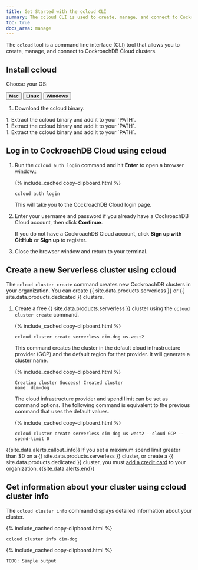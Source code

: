 ```yaml
---
title: Get Started with the ccloud CLI
summary: The ccloud CLI is used to create, manage, and connect to CockroachDB Cloud clusters
toc: true
docs_area: manage
---
```


The `ccloud` tool is a command line interface (CLI) tool that allows you to create, manage, and connect to CockroachDB Cloud clusters.

## Install ccloud

Choose your OS:

<div class="filters clearfix">
    <button class="filter-button page-level" data-scope="mac"><strong>Mac</strong></button>
    <button class="filter-button page-level" data-scope="linux"><strong>Linux</strong></button>
    <button class="filter-button page-level" data-scope="windows"><strong>Windows</strong></button>
</div>

1. Download the ccloud binary.
<section class="filter-content" markdown="1" data-scope="mac">
1. Extract the ccloud binary and add it to your `PATH`.
</section>
<section class="filter-content" markdown="1" data-scope="linux">
1. Extract the ccloud binary and add it to your `PATH`.
</section>
<section class="filter-content" markdown="1" data-scope="windows">
1. Extract the ccloud binary and add it to your `PATH`.
</section>

## Log in to CockroachDB Cloud using ccloud

1. Run the `ccloud auth login` command and hit **Enter** to open a browser window.:

    {% include_cached copy-clipboard.html %}
    ~~~ shell
    ccloud auth login
    ~~~

    This will take you to the CockroachDB Cloud login page.

1. Enter your username and password if you already have a CockroachDB Cloud account, then click **Continue**.

    If you do not have a CockroachDB Cloud account, click **Sign up with GitHub** or **Sign up** to register.

1. Close the browser window and return to your terminal.

## Create a new Serverless cluster using ccloud

The `ccloud cluster create` command creates new CockroachDB clusters in your organization. You can create {{ site.data.products.serverless }} or {{ site.data.products.dedicated }} clusters.

1. Create a free {{ site.data.products.serverless }} cluster using the `ccloud cluster create` command.

    {% include_cached copy-clipboard.html %}
    ~~~ shell
    ccloud cluster create serverless dim-dog us-west2
    ~~~

    This command creates the cluster in the default cloud infrastructure provider (GCP) and the default region for that provider. It will generate a cluster name.

    {% include_cached copy-clipboard.html %}
    ~~~
    Creating cluster Success! Created cluster
    name: dim-dog
    ~~~

    The cloud infrastructure provider and spend limit can be set as command options. The following command is equivalent to the previous command that uses the default values.

    {% include_cached copy-clipboard.html %}
    ~~~ shell
    ccloud cluster create serverless dim-dog us-west2 --cloud GCP --spend-limit 0
    ~~~

{{site.data.alerts.callout_info}}
If you set a maximum spend limit greater than $0 on a {{ site.data.products.serverless }} cluster, or create a {{ site.data.products.dedicated }} cluster, you must [add a credit card](billing-management.html) to your organization.
{{site.data.alerts.end}}

## Get information about your cluster using ccloud cluster info

The `ccloud cluster info` command displays detailed information about your cluster.

{% include_cached copy-clipboard.html %}
~~~ shell
ccloud cluster info dim-dog
~~~

{% include_cached copy-clipboard.html %}
~~~
TODO: Sample output
~~~

